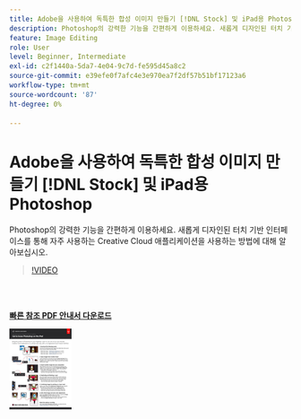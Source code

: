 ```yaml
---
title: Adobe을 사용하여 독특한 합성 이미지 만들기 [!DNL Stock] 및 iPad용 Photoshop
description: Photoshop의 강력한 기능을 간편하게 이용하세요. 새롭게 디자인된 터치 기반 인터페이스를 통해 자주 사용하는 Creative Cloud 애플리케이션을 사용하는 방법에 대해 알아보십시오
feature: Image Editing
role: User
level: Beginner, Intermediate
exl-id: c2f1440a-5da7-4e04-9c7d-fe595d45a8c2
source-git-commit: e39efe0f7afc4e3e970ea7f2df57b51bf17123a6
workflow-type: tm+mt
source-wordcount: '87'
ht-degree: 0%

---
```


# Adobe을 사용하여 독특한 합성 이미지 만들기 [!DNL Stock] 및 iPad용 Photoshop

Photoshop의 강력한 기능을 간편하게 이용하세요. 새롭게 디자인된 터치 기반 인터페이스를 통해 자주 사용하는 Creative Cloud 애플리케이션을 사용하는 방법에 대해 알아보십시오.

>[!VIDEO](https://video.tv.adobe.com/v/331004?hidetitle=true)

<br> 

[**빠른 참조 PDF 안내서 다운로드**](../quick-reference/GettoknowPhotoshopontheiPad.pdf)

[![빠른 참조 안내서의 첫 페이지 이미지](assets/GettoknowPhotoshopontheiPadPage1.png)](../quick-reference/GettoknowPhotoshopontheiPad.pdf)
